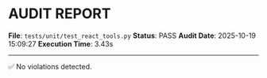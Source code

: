 # AUDIT REPORT

**File**: `tests/unit/test_react_tools.py`
**Status**: PASS
**Audit Date**: 2025-10-19 15:09:27
**Execution Time**: 3.43s

---

✅ No violations detected.
